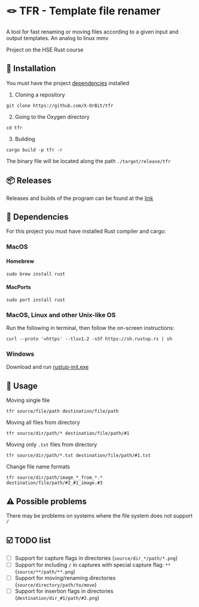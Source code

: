 # 🪢 TFR - Template file renamer

A tool for fast renaming or moving files according to a given input and output templates. An analog to linux mmv

Project on the HSE Rust course

## 🔧 Installation

You must have the project [dependencies](#-dependencies) installed

1. Cloning a repository

```shell
git clone https://github.com/X-OrBit/tfr
```

2. Going to the Oxygen directory

```shell
cd tfr
```

3. Building

```shell
cargo build -p tfr -r
```

The binary file will be located along the path `./target/release/tfr`

## 📦 Releases

Releases and builds of the program can be found at the [link](https://github.com/X-OrBit/tfr/releases)

## 👔 Dependencies

For this project you must have installed Rust compiler and cargo:

### MacOS

#### Homebrew
```shell
sudo brew install rust
```

#### MacPorts
```shell
sudo port install rust
```

### MacOS, Linux and other Unix-like OS

Run the following in terminal, then follow the on-screen instructions:

```shell
curl --proto '=https' --tlsv1.2 -sSf https://sh.rustup.rs | sh
```

### Windows

Download and run [rustup-init.exe](https://static.rust-lang.org/rustup/dist/i686-pc-windows-gnu/rustup-init.exe)


## 🚀 Usage

Moving single file

```shell
tfr source/file/path destination/file/path
```

Moving all files from directory

```shell
tfr source/dir/path/* destination/file/path/#1
```

Moving only `.txt` files from directory
```shell
tfr source/dir/path/*.txt destination/file/path/#1.txt
```

Change file name formats
```shell
tfr source/dir/path/image_*_from_*.* destination/file/path/#2_#1_image.#3
```

## ⚠️ Possible problems

There may be problems on systems where the file system does not support `/`


## ☑️ TODO list
- [ ] Support for capture flags in directories (`source/dir_*/path/*.png`)
- [ ] Support for  including `/` in captures with special capture flag: `**` (`source/**/path/**.png`)
- [ ] Support for moving/renaming directories (`source/directory/path/to/move`)
- [ ] Support for insertion flags in directories (`destination/dir_#1/path/#2.png`)